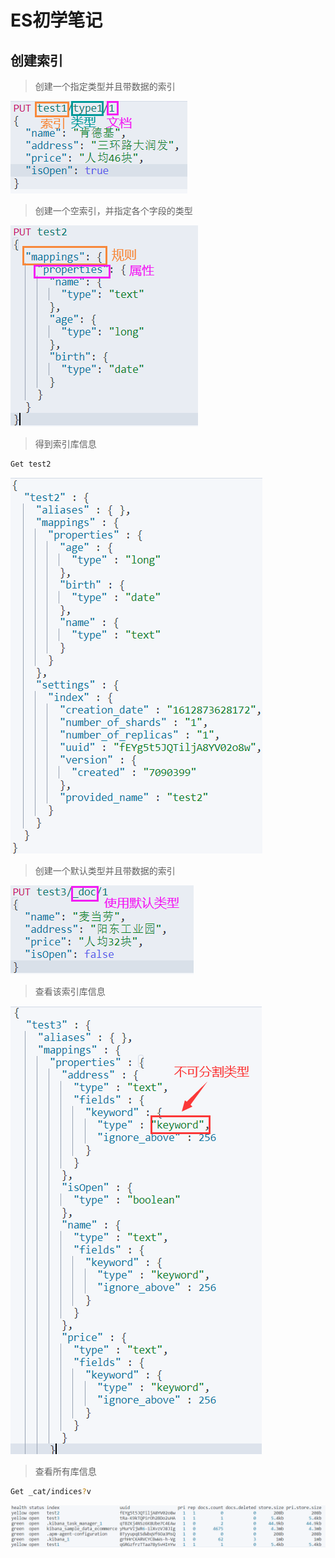 # ES初学笔记

## 创建索引

> 创建一个指定类型并且带数据的索引

![Screenshot](ES-CRUD/res1.png)

> 创建一个空索引，并指定各个字段的类型

![Screenshot](ES-CRUD/res2.png)

> 得到索引库信息

``` Bash
Get test2
```

![Screenshot](ES-CRUD/res35.png)

> 创建一个默认类型并且带数据的索引

![Screenshot](ES-CRUD/res3.png)

> 查看该索引库信息

![Screenshot](ES-CRUD/res4.png)

> 查看所有库信息

``` Bash
Get _cat/indices?v
```

![Screenshot](ES-CRUD/res5.png)
